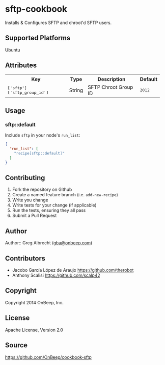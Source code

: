 # sftp-cookbook

Installs & Configures SFTP and chroot'd SFTP users.

## Supported Platforms

Ubuntu

## Attributes

<table>
  <tr>
    <th>Key</th>
    <th>Type</th>
    <th>Description</th>
    <th>Default</th>
  </tr>
  <tr>
    <td><tt>['sftp']['sftp_group_id']</tt></td>
    <td>String</td>
    <td>SFTP Chroot Group ID</td>
    <td><tt>2012</tt></td>
  </tr>
</table>

## Usage

### sftp::default

Include `sftp` in your node's `run_list`:

```json
{
  "run_list": [
    "recipe[sftp::default]"
  ]
}
```

## Contributing

1. Fork the repository on Github
2. Create a named feature branch (i.e. `add-new-recipe`)
3. Write you change
4. Write tests for your change (if applicable)
5. Run the tests, ensuring they all pass
6. Submit a Pull Request

## Author

Author:: Greg Albrecht (<gba@onbeep.com>)

## Contributors

* Jacobo García López de Araujo https://github.com/therobot
* Anthony Scalisi https://github.com/scalp42

## Copyright

Copyright 2014 OnBeep, Inc.

## License

Apache License, Version 2.0

## Source

https://github.com/OnBeep/cookbook-sftp
